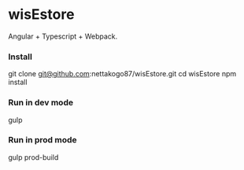 # wisEstore
Angular + Typescript + Webpack.

### Install
git clone git@github.com:nettakogo87/wisEstore.git
cd wisEstore
npm install

### Run in dev mode
gulp

### Run in prod mode
gulp prod-build
